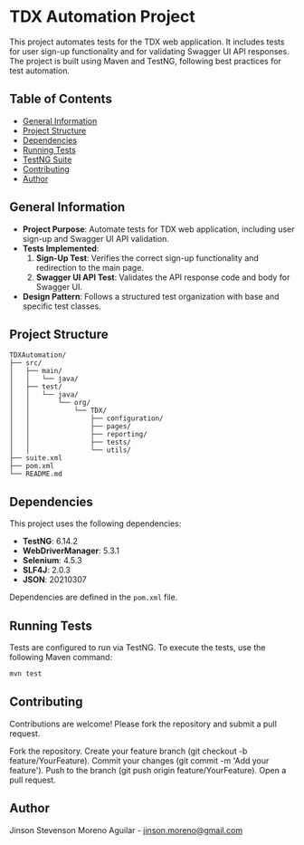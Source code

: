 # TDX Automation Project

This project automates tests for the TDX web application. It includes tests for user sign-up functionality and for validating Swagger UI API responses. The project is built using Maven and TestNG, following best practices for test automation.

## Table of Contents
- [General Information](#general-information)
- [Project Structure](#project-structure)
- [Dependencies](#dependencies)
- [Running Tests](#running-tests)
- [TestNG Suite](#testng-suite)
- [Contributing](#contributing)
- [Author](#author)


## General Information
- **Project Purpose**: Automate tests for TDX web application, including user sign-up and Swagger UI API validation.
- **Tests Implemented**:
  1. **Sign-Up Test**: Verifies the correct sign-up functionality and redirection to the main page.
  2. **Swagger UI API Test**: Validates the API response code and body for Swagger UI.
- **Design Pattern**: Follows a structured test organization with base and specific test classes.

## Project Structure
```plaintext
TDXAutomation/
├── src/
│   ├── main/
│   │   └── java/
│   ├── test/
│   │   └── java/
│   │       └── org/
│   │           └── TDX/
│   │               ├── configuration/
│   │               ├── pages/
│   │               ├── reporting/
│   │               ├── tests/
│   │               └── utils/
├── suite.xml
├── pom.xml
└── README.md
```
## Dependencies
This project uses the following dependencies:
- **TestNG**: 6.14.2
- **WebDriverManager**: 5.3.1
- **Selenium**: 4.5.3
- **SLF4J**: 2.0.3
- **JSON**: 20210307

Dependencies are defined in the `pom.xml` file.

## Running Tests
Tests are configured to run via TestNG. To execute the tests, use the following Maven command:
```sh
mvn test
```
## Contributing

Contributions are welcome! Please fork the repository and submit a pull request.

Fork the repository.
Create your feature branch (git checkout -b feature/YourFeature).
Commit your changes (git commit -m 'Add your feature').
Push to the branch (git push origin feature/YourFeature).
Open a pull request.

## Author

Jinson Stevenson Moreno Aguilar - jinson.moreno@gmail.com
